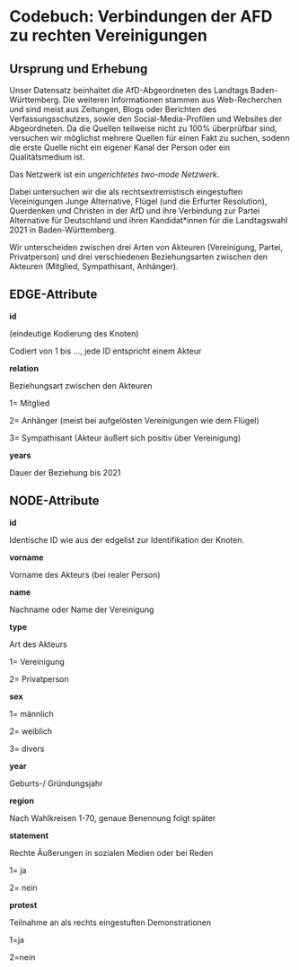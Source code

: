 # Codebuch: Verbindungen der AFD zu rechten Vereinigungen #


## Ursprung und Erhebung

Unser Datensatz beinhaltet die AfD-Abgeordneten des Landtags Baden-Württemberg. Die weiteren Informationen stammen aus Web-Recherchen und sind meist aus Zeitungen, Blogs oder Berichten des Verfassungsschutzes, sowie den Social-Media-Profilen und Websites der Abgeordneten. Da die Quellen teilweise nicht zu 100% überprüfbar sind, versuchen wir möglichst mehrere Quellen für einen Fakt zu suchen, sodenn die erste Quelle nicht ein eigener Kanal der Person oder ein Qualitätsmedium ist.

Das Netzwerk ist ein *ungerichtetes two-mode Netzwerk*.

Dabei untersuchen wir die als rechtsextremistisch eingestuften Vereinigungen Junge Alternative, Flügel (und die Erfurter Resolution), Querdenken und Christen in der AfD und ihre Verbindung zur Partei Alternative für Deutschland und ihren Kandidat*innen für die Landtagswahl 2021 in Baden-Württemberg.

Wir unterscheiden zwischen drei Arten von Akteuren (Vereinigung, Partei, Privatperson) und drei verschiedenen Beziehungsarten zwischen den Akteuren (Mitglied, Sympathisant, Anhänger).


## EDGE-Attribute ##


**id**

(eindeutige Kodierung des Knoten)

Codiert von 1 bis …, jede ID entspricht einem Akteur 


**relation**

Beziehungsart zwischen den Akteuren

1= Mitglied 

2= Anhänger (meist bei aufgelösten Vereinigungen wie dem Flügel)

3= Sympathisant (Akteur äußert sich positiv über Vereinigung)


**years** 

Dauer der Beziehung bis 2021



## NODE-Attribute ##


**id**

Identische ID wie aus der edgelist zur Identifikation der Knoten. 


**vorname**

Vorname des Akteurs (bei realer Person)


**name**

Nachname oder Name der Vereinigung


**type** 

Art des Akteurs


1= Vereinigung

2= Privatperson


**sex**

1= männlich

2= weiblich

3= divers


**year**

Geburts-/ Gründungsjahr


**region**

Nach Wahlkreisen 1-70, genaue Benennung folgt später


**statement** 

Rechte Äußerungen in sozialen Medien oder bei Reden

1= ja

2= nein


**protest** 

Teilnahme an als rechts eingestuften Demonstrationen

1=ja

2=nein
